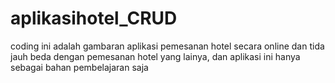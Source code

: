 # aplikasihotel_CRUD
coding ini adalah gambaran aplikasi pemesanan hotel secara online  dan tida jauh beda dengan pemesanan hotel yang lainya, dan aplikasi ini hanya sebagai bahan pembelajaran saja
